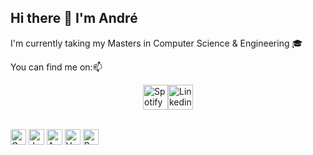## Hi there 👋 I'm André

  I'm currently taking my Masters in Computer Science & Engineering 🎓

  You can find me on:📫

<div style="display: flex; justify-content: center; align-items: center;"> 

  <a href="https://open.spotify.com/user/214pt7dmn7csobdwbpmh2gvca?si=966808c6437249d5">
    <img src="https://upload.wikimedia.org/wikipedia/commons/thumb/1/19/Spotify_logo_without_text.svg/2048px-Spotify_logo_without_text.svg.png" alt="Spotify" width="40" height="40" />
  </a> 
  <br></br>
  <a href="linkedin.com/in/andré-singh">
    <img src="https://upload.wikimedia.org/wikipedia/commons/thumb/8/81/LinkedIn_icon.svg/2048px-LinkedIn_icon.svg.png" alt="Linkedin" width="40" height="40" />
  </a> 

</div>
  <br /> 

<img src="https://upload.wikimedia.org/wikipedia/commons/1/18/C_Programming_Language.svg" alt="C" width="25" height="25" /> <img src="https://upload.wikimedia.org/wikipedia/en/3/30/Java_programming_language_logo.svg" alt="Java" width="25" height="25" /> <img src="https://arunpotti.files.wordpress.com/2021/12/microsoft_azure.svg_.png" alt="Azure" width="25" height="25" /> <img src="https://vuejs.org/images/logo.png" alt="Vue" width="25" height="25" /> <img src="https://cdn3.iconfinder.com/data/icons/logos-and-brands-adobe/512/267_Python-512.png" alt="Python" width="25" height="25" />
